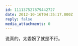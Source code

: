 ```yaml
---
id: 111137527879442727
date: 2012-10-16T04:35:17.000Z
reply: false
media_attachments: 0
---
```


说真的，太委婉了就是不行。

